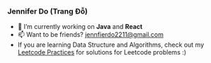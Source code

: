 ### Jennifer Do (Trang Đỗ)

- 🔭 I’m currently working on **Java** and **React**
- 📫 Want to be friends? jennfierdo2211@gmail.com
- If you are learning Data Structure and Algorithms, check out my [Leetcode Practices](https://github.com/jenniferdo2211/LeetCodePractices) for solutions for Leetcode problems :)
